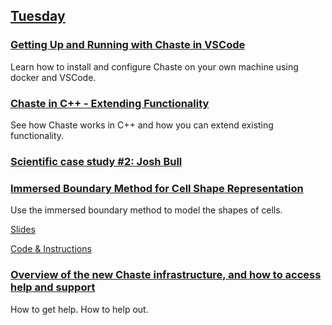 ## [Tuesday](https://github.com/Chaste/chaste-workshop-materials-2023/tuesday)

### [Getting Up and Running with Chaste in VSCode](https://docs.google.com/presentation/d/1UqpN_9Jwfl-c1I9UpDGaIgm2GVSWffwk9rGkFhaq5_U/edit?usp=sharing)
Learn how to install and configure Chaste on your own machine using docker and VSCode.

### [Chaste in C++ - Extending Functionality](https://github.com/Chaste/IntroToChasteCpp)
See how Chaste works in C++ and how you can extend existing functionality.

### [Scientific case study #2: Josh Bull](https://docs.google.com/presentation/d/1uQLkav8gGoOJrWnB7skM6OCEOJ_9HHPA/edit?usp=sharing&ouid=108557257402215017176&rtpof=true&sd=true)


### [Immersed Boundary Method for Cell Shape Representation](https://github.com/Chaste/ImmersedBoundaryWorkshop)
Use the immersed boundary method to model the shapes of cells.

[Slides](ChasteCellWorkshop_ImmersedBoundary.pdf)

[Code & Instructions](https://github.com/Chaste/ImmersedBoundaryWorkshop)

### [Overview of the new Chaste infrastructure, and how to access help and support](ChasteCellWorkshop_Infrastructure.pdf)
How to get help.  How to help out.
